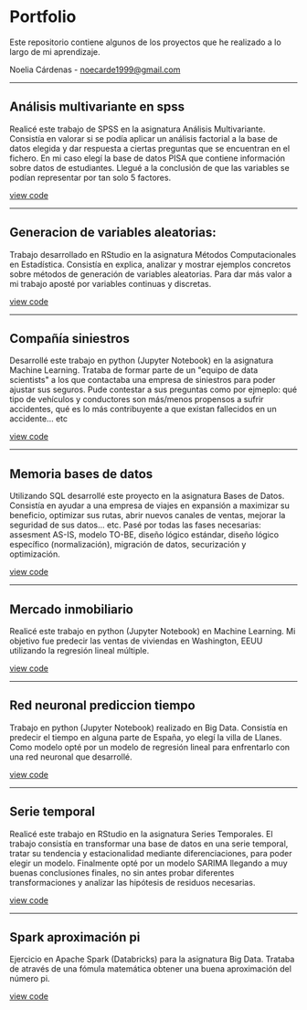 # Portfolio

Este repositorio contiene algunos de los proyectos que he realizado a lo largo de mi aprendizaje.

Noelia Cárdenas - [noecarde1999@gmail.com](mailto:noecarde1999@gmail.com)

---

## Análisis multivariante en spss

Realicé este trabajo de SPSS en la asignatura Análisis Multivariante. Consistía en valorar si se podía aplicar un análisis factorial a la base de datos elegida y dar respuesta a ciertas preguntas que se encuentran en el fichero. En mi caso elegí la base de datos PISA que contiene información sobre datos de estudiantes. Llegué a la conclusión de que las variables se podían representar por tan solo 5 factores.

[view code](https://github.com/noecarde/Portfolio/blob/main/analisis_multivariante_en_spss.pdf)

---

## Generacion de variables aleatorias:

Trabajo desarrollado en RStudio en la asignatura Métodos Computacionales en Estadística. Consistía en explica, analizar y mostrar ejemplos concretos sobre métodos de generación de variables aleatorias. Para dar más valor a mi trabajo aposté por variables continuas y discretas.

[view code](https://github.com/noecarde/Portfolio/blob/main/generacion_de_variables_aletatorias_en_RStudio.pdf)

---

## Compañía siniestros

Desarrollé este trabajo en python (Jupyter Notebook) en la asignatura Machine Learning. Trataba de formar parte de un "equipo de data scientists" a los que contactaba una empresa de siniestros para poder ajustar sus seguros. Pude contestar a sus preguntas como por ejmeplo: qué tipo de vehículos y conductores son más/menos propensos a sufrir accidentes, qué es lo más contribuyente a que existan fallecidos en un accidente... etc

[view code](https://github.com/noecarde/Portfolio/blob/main/compan%CC%83ia_siniestros.ipynb)

---

## Memoria bases de datos

Utilizando SQL desarrollé este proyecto en la asignatura Bases de Datos. Consistía en ayudar a una empresa de viajes en expansión a maximizar su beneficio, optimizar sus rutas, abrir nuevos canales de ventas, mejorar la seguridad de sus datos... etc. Pasé por todas las fases necesarias: assesment AS-IS, modelo TO-BE, diseño lógico estándar, diseño lógico específico (normalización), migración de datos, securización y optimización.

[view code](https://github.com/noecarde/Portfolio/blob/main/memoria_bases_de_datos.pdf)

---

## Mercado inmobiliario

Realicé este trabajo en python (Jupyter Notebook) en Machine Learning. Mi objetivo fue predecir las ventas de viviendas en Washington, EEUU utilizando la regresión lineal múltiple.

[view code](https://github.com/noecarde/Portfolio/blob/main/mercado_inmobiliario.ipynb)

---

## Red neuronal prediccion tiempo

Trabajo en python (Jupyter Notebook) realizado en Big Data. Consistía en predecir el tiempo en alguna parte de España, yo elegí la villa de Llanes. Como modelo opté por un modelo de regresión lineal para enfrentarlo con una red neuronal que desarrollé.

[view code](https://github.com/noecarde/Portfolio/blob/main/red_reuronal_prediccion_tiempo.ipynb)

---

## Serie temporal

Realicé este trabajo en RStudio en la asignatura Series Temporales. El trabajo consistía en transformar una base de datos en una serie temporal, tratar su tendencia y estacionalidad mediante diferenciaciones, para poder elegir un modelo. Finalmente opté por un modelo SARIMA llegando a muy buenas conclusiones finales, no sin antes probar diferentes transformaciones y analizar las hipótesis de residuos necesarias.

[view code](https://github.com/noecarde/Portfolio/blob/main/serietemporal_nacimientos_espan%CC%83a.R)

---

## Spark aproximación pi

Ejercicio en Apache Spark (Databricks) para la asignatura Big Data. Trataba de através de una fómula matemática obtener una buena aproximación del número pi.

[view code](https://github.com/noecarde/Portfolio/blob/main/spark_aproximacion_pi.ipynb)
